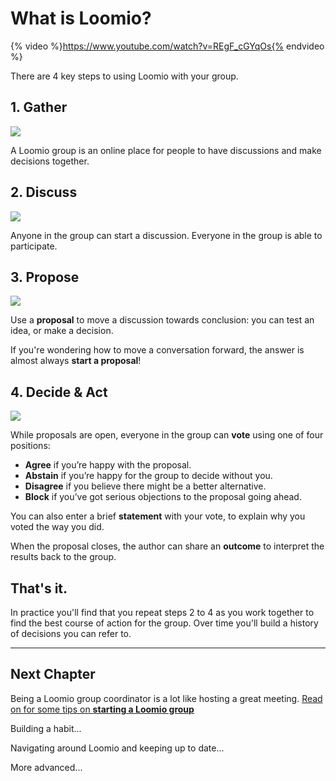 # What is Loomio?


{% video %}https://www.youtube.com/watch?v=REgF_cGYqOs{% endvideo %}

There are 4 key steps to using Loomio with your group.

## 1. Gather

![](https://i.imgur.com/0GuZDL3.png)

A Loomio group is an online place for people to have discussions and make decisions together.


## 2. Discuss


![](https://i.imgur.com/NYkZvjk.png)


Anyone in the group can start a discussion. Everyone in the group is able to participate.

## 3. Propose

![](https://i.imgur.com/niOczGK.png)

Use a **proposal** to move a discussion towards conclusion: you can test an idea, or make a decision.

If you're wondering how to move a conversation forward, the answer is almost always **start a proposal**!

## 4. Decide & Act

![](https://i.imgur.com/Nd1980L.png)

While proposals are open, everyone in the group can **vote** using one of four positions:

* **Agree** if you’re happy with the proposal.
* **Abstain** if you’re happy for the group to decide without you.
* **Disagree** if you believe there might be a better alternative.
* **Block** if you’ve got serious objections to the proposal going ahead.

You can also enter a brief **statement** with your vote, to explain why you voted the way you did.

When the proposal closes, the author can share an **outcome** to interpret the results back to the group.

## That's it.
In practice you'll find that you repeat steps 2 to 4 as you work together to find the best course of action for the group. Over time you'll build a history of decisions you can refer to.

---

## Next Chapter

Being a Loomio group coordinator is a lot like hosting a great meeting. [Read on for some tips on **starting a Loomio group**](getting_started.md)

Building a habit...

Navigating around Loomio and keeping up to date...

More advanced...
